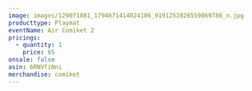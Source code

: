 ```yaml
---
image: images/129071881_1794671414024106_9191252826559069786_n.jpg
producttype: Playmat
eventName: Air Comiket 2
pricings:
  - quantity: 1
    price: 65
onsale: false
asin: 6RNVfiNni
merchandise: comiket
---
```

